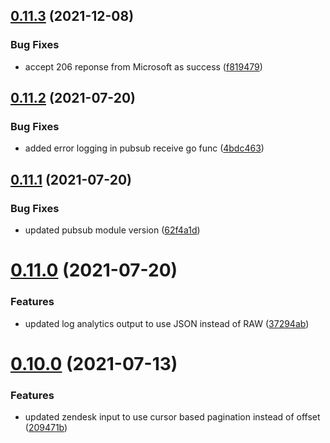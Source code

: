 ## [0.11.3](https://github.com/rfizzle/log-collector/compare/v0.11.2...v0.11.3) (2021-12-08)


### Bug Fixes

* accept 206 reponse from Microsoft as success ([f819479](https://github.com/rfizzle/log-collector/commit/f819479e5336178ecb2280cdb733b11a6b34ef99))



## [0.11.2](https://github.com/rfizzle/log-collector/compare/v0.11.1...v0.11.2) (2021-07-20)


### Bug Fixes

* added error logging in pubsub receive go func ([4bdc463](https://github.com/rfizzle/log-collector/commit/4bdc46313124347b282fbc8c1f8a5077f9e33cbb))



## [0.11.1](https://github.com/rfizzle/log-collector/compare/v0.11.0...v0.11.1) (2021-07-20)


### Bug Fixes

* updated pubsub module version ([62f4a1d](https://github.com/rfizzle/log-collector/commit/62f4a1d5905cd42a3b8f37d9e60f4682a81f8863))



# [0.11.0](https://github.com/rfizzle/log-collector/compare/v0.10.0...v0.11.0) (2021-07-20)


### Features

* updated log analytics output to use JSON instead of RAW ([37294ab](https://github.com/rfizzle/log-collector/commit/37294ab0001cc7672eb1f4a57221704a9ebbc60a))



# [0.10.0](https://github.com/rfizzle/log-collector/compare/v0.9.0...v0.10.0) (2021-07-13)


### Features

* updated zendesk input to use cursor based pagination instead of offset ([209471b](https://github.com/rfizzle/log-collector/commit/209471b48900f24587869129f114d26614e5becb))



